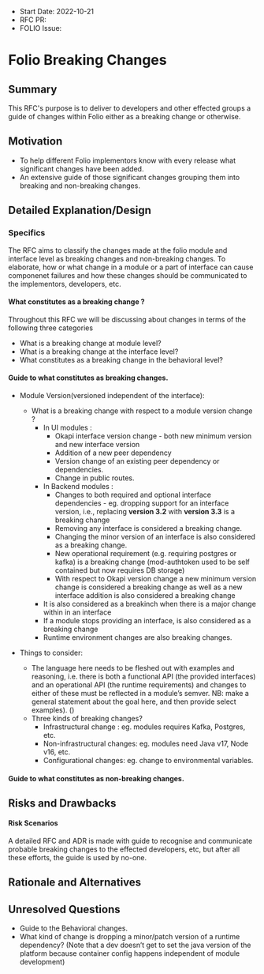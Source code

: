 
- Start Date: 2022-10-21
- RFC PR: 
- FOLIO Issue: 


# Folio Breaking Changes

## Summary

This RFC's purpose is to deliver to developers and other effected groups a guide of changes within Folio either as a breaking change or otherwise.

## Motivation

- To help different Folio implementors know with every release what significant changes have been added.
- An extensive guide of those significant changes grouping them into breaking and non-breaking changes.

## Detailed Explanation/Design

### Specifics

The RFC aims to classify the changes made at the folio module and interface level as breaking changes and non-breaking changes. To elaborate, how or what change in a module or a part of interface can cause componenet failures and how these changes should be communicated to the implementors, developers, etc.



#### __What constitutes as a breaking change ?__

Throughout this RFC we will be discussing about changes in terms of the following three categories

- What is a breaking change at module level?
- What is a breaking change at the interface level?
- What constitutes as a breaking change in the behavioral level? 

#### __Guide to what constitutes as breaking changes.__

- Module Version(versioned independent of the interface):
    - What is a breaking change with respect to a module version change ?
        -  In UI modules :
            - Okapi interface version change - both new minimum version and new interface version
            - Addition of a new peer dependency
            - Version change of an existing peer dependency or dependencies.
            - Change in public routes.
        - In Backend modules :
            - Changes to both required and optional interface dependencies - eg. dropping support for an interface version, i.e., replacing __version 3.2__ with __version 3.3__ is a breaking change
            - Removing any interface is considered a breaking change.
            - Changing the minor version of an interface is also considered as a breaking change.
            - New operational requirement (e.g. requiring postgres or kafka) is a breaking change (mod-authtoken used to be self contained but now requires DB storage)
            - With respect to Okapi version change a new minimum version change is considered a breaking change as well as a new interface addition is also considered a breaking change
        - It is also considered as a breakinch when there is a major change within in an interface
        - If a module stops providing an interface, is also considered as a breaking change
        - Runtime environment changes are also breaking changes.

- Things to consider:
    - The language here needs to be fleshed out with examples and reasoning, i.e. there is both a functional API (the provided interfaces) and an operational API (the runtime requirements) and changes to either of these must be reflected in a module’s semver. NB: make a general statement about the goal here, and then provide select examples). ()
    - Three kinds of breaking changes?
        - Infrastructural change : eg. modules requires Kafka, Postgres, etc.
        - Non-infrastructural changes: eg. modules need Java v17, Node v16, etc.
        - Configurational changes: eg. change to environmental variables.


#### __Guide to what constitutes as non-breaking changes.__




## Risks and Drawbacks

#### __Risk Scenarios__ 

A detailed RFC and ADR is made with guide to recognise and communicate probable breaking changes to the effected developers, etc, but  after all these efforts, the guide is used by no-one. 

## Rationale and Alternatives

## Unresolved Questions

- Guide to the Behavioral changes.
- What kind of change is dropping a minor/patch version of a runtime dependency? (Note that a dev doesn’t get to set the java version of the platform because container config happens independent of module development)
